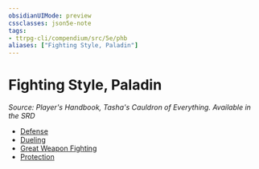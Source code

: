 ```yaml
---
obsidianUIMode: preview
cssclasses: json5e-note
tags:
- ttrpg-cli/compendium/src/5e/phb
aliases: ["Fighting Style, Paladin"]
---
```

# Fighting Style, Paladin
*Source: Player's Handbook, Tasha's Cauldron of Everything. Available in the <span title='Systems Reference Document (5.2)'>SRD</span>* 

- [Defense](3-Mechanics/CLI/optional-features/defense.md)
- [Dueling](3-Mechanics/CLI/optional-features/dueling.md)
- [Great Weapon Fighting](3-Mechanics/CLI/optional-features/great-weapon-fighting.md)
- [Protection](3-Mechanics/CLI/optional-features/protection.md)
